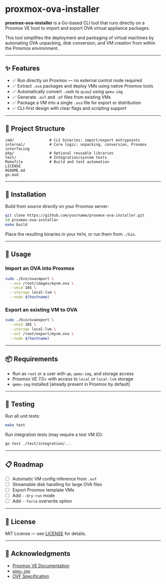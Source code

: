 # proxmox-ova-installer

**proxmox-ova-installer** is a Go-based CLI tool that runs directly on a Proxmox VE host to import and export OVA virtual appliance packages.

This tool simplifies the deployment and packaging of virtual machines by automating OVA unpacking, disk conversion, and VM creation from within the Proxmox environment.

---

## ✨ Features

- ✅ Run directly on Proxmox — no external control node required  
- ✅ Extract `.ova` packages and deploy VMs using native Proxmox tools  
- ✅ Automatically convert `.vmdk` to `qcow2` using `qemu-img`  
- ✅ Generate `.ovf` and `.mf` files from existing VMs  
- ✅ Package a VM into a single `.ova` file for export or distribution  
- ✅ CLI-first design with clear flags and scripting support  

---

## 🧱 Project Structure

```
cmd/                # CLI binaries: import/export entrypoints  
internal/           # Core logic: unpacking, conversion, Proxmox interfacing  
pkg/                # Optional reusable libraries  
test/               # Integration/system tests  
Makefile            # Build and test automation  
LICENSE  
README.md  
go.mod  
```

---

## 🔧 Installation

Build from source directly on your Proxmox server:

```bash
git clone https://github.com/yourname/proxmox-ova-installer.git
cd proxmox-ova-installer
make build
```

Place the resulting binaries in your `PATH`, or run them from `./bin`.

---

## 🚀 Usage

### Import an OVA into Proxmox

```bash
sudo ./bin/ovaimport \
  --ova /root/images/myvm.ova \
  --vmid 105 \
  --storage local-lvm \
  --node $(hostname)
```

### Export an existing VM to OVA

```bash
sudo ./bin/ovaexport \
  --vmid 105 \
  --storage local-lvm \
  --out /root/export/myvm.ova \
  --node $(hostname)
```

---

## 📦 Requirements

- Run as `root` or a user with `qm`, `qemu-img`, and storage access  
- Proxmox VE 7.0+ with access to `local` or `local-lvm` storage  
- `qemu-img` installed (already present in Proxmox by default)  

---

## 🧪 Testing

Run all unit tests:

```bash
make test
```

Run integration tests (may require a test VM ID):

```bash
go test ./test/integration/...
```

---

## 📋 Roadmap

- [ ] Automatic VM config inference from `.ovf`  
- [ ] Streamable disk handling for large OVA files  
- [ ] Export Proxmox template VMs  
- [ ] Add `--dry-run` mode  
- [ ] Add `--force` overwrite option  

---

## 📝 License

MIT License — see [LICENSE](./LICENSE) for details.

---

## 🙏 Acknowledgments

- [Proxmox VE Documentation](https://pve.proxmox.com/)  
- [`qemu-img`](https://manpages.debian.org/qemu-utils/qemu-img.1.en.html)  
- [OVF Specification](https://www.dmtf.org/standards/ovf)


